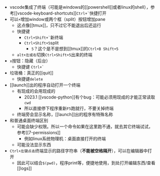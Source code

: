 - vscode集成了终端（可能是windows的[[powershell]]或者linux的shell），参考[[vscode-keyboard-shortcuts]]<code>Ctrl+&#96;</code>快捷打开
- 可以`+`增加window或两个框（split）按钮增加pane
  - 这点像[[tmux]]，只不过它不能退出后还运行
  - 快捷键
    - <code>Ctrl+Shift+&#96;</code>新终端
    - `Ctrl+Shift+5`split
      - `5`？这个是不是想到[[tmux]]的`Ctrl+B Shift+5`
  - `alt+左或右`切换`Ctrl+Shift+5`出来的终端
- `x`按钮：隐藏（后台）
  - 快捷键 <code>Ctrl+&#96;</code>
- 垃圾桶：真正的[[quit]]
  - 快捷键`delete`
- [[launch]]出的程序自动打开一个终端
  - 有现成的会用现成的
    - 2023.1 [[vscode-python]]有个bug：可能必须用现成的才能正常读取`cwd`
    - 所以直接停下程序重新`F5`跑就行，不要关掉终端
  - 终端旁会显示名称，[[launch]]出的程序有特殊名称
- 和普通桌面终端区别
  - 可能会缺少权限。所以一个命令如果在这里跑不通，就去其它终端试试，参考[[7-permissions]]
    - 例如linux系统物理机：桌面直接打开的终端
  - 可能没法显示东西
- `Ctrl+左键点击`终端显示的路径字符串（**不能被空格隔开**），可以在编辑器中打开
  - 因此可以结合`$(pwd)`，程序print等，便捷地使用，到处打开编辑东西/查看[[logs]]